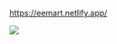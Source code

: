 https://eemart.netlify.app/

![](https://github.com/mahrokh-sadro/myEmart-backend/blob/master/gif7.gif)
